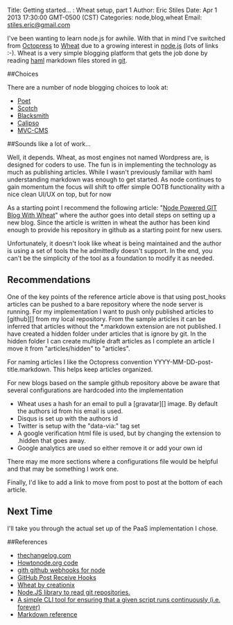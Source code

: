 Title: Getting started... :  Wheat setup, part 1
Author: Eric Stiles
Date: Apr 1 2013 17:30:00 GMT-0500 (CST)
Categories: node,blog,wheat
Email: stiles.eric@gmail.com


I've been wanting to learn node.js for awhile. With that in mind I've switched from [Octopress][] to [Wheat][] due to a growing interest in [node.js][] (lots of links :-). Wheat is a very simple
blogging platform that gets the job done by reading [haml][] markdown files stored in [git][].

##Choices

There are a number of node blogging choices to look at:

 - [Poet](http://jsantell.github.io/poet/)
 - [Scotch](https://github.com/techwraith/scotch)
 - [Blacksmith](http://blog.nodejitsu.com/introducing-blacksmith)
 - [Calipso](http://calip.so/)
 - [MVC-CMS](https://github.com/dpirek/nodejs-mvc-cms)

##Sounds like a lot of work...

Well, it depends.  Wheat, as most engines not named Wordpress are, is designed for coders to use.  The fun is in implementing the technology as much as publishing articles.  While I wasn't previously familiar with haml
understanding markdown was enough to get started. As node continues to gain momentum the focus will shift to offer simple OOTB functionality with a nice clean UI/UX on top, but for now

As a starting point I recommend the following article: "[Node Powered GIT Blog With Wheat](http://blog.ecommit-consulting.be/node-powered-git-blog-with-wheat)" where the author goes into detail steps on setting up a
new blog.  Since the article is written in wheat the author has been kind enough to provide his repository in github as a starting point for new users.

Unfortunately, it doesn't look like wheat is being maintained and the author is using a set of tools the he admittedly doesn't support. In the end, you can't be the simplicity of the tool as a foundation to modify it
as needed.

## Recommendations

One of the key points of the reference article above is that using post_hooks articles can be pushed to a bare repository where the node server is running.  For my implementation I want to push only published
articles to [github][] from my local repository.  From the sample articles it can be inferred that articles without the *.markdown extension are not published.  I have created a hidden folder under articles that is
ignore by git.  In the hidden folder I can create multiple draft articles as I complete an article I move it from "articles/hidden" to "articles".

For naming articles I like the Octopress convention YYYY-MM-DD-post-title.markdown.  This helps keep articles organized.

For new blogs based on the sample github repository above be aware that several configurations are hardcoded into the implementation
 - Wheat uses a hash for an email to pull a [gravatar][] image.  By default the authors id from his email is used.
 - Disqus is set up with the authors id
 - Twitter is setup with the "data-via:" tag set
 - A google verification html file is used, but by changing the extension to .hidden that goes away.
 - Google analytics are used so either remove it or add your own id

 There may me more sections where a configurations file would be helpful and that may be something I work one.

Finally, I'd like to add a link to move from post to post at the bottom of each article.

## Next Time

I'll take you through the actual set up of the PaaS implementation I chose.

##References

- [thechangelog.com](http://thechangelog.com/wheat-blog-engine-for-node-js/)
- [Howtonode.org code](https://github.com/creationix/howtonode.org)
- [gith github webhooks for node](http://weblog.bocoup.com/introducing-gith-github-webhooks-for-node/)
- [GitHub Post Receive Hooks](https://help.github.com/articles/post-receive-hooks)
- [Wheat by creationix](https://github.com/creationix/wheat)
- [Node.JS library to read git repositories. ](https://github.com/creationix/node-git)
- [A simple CLI tool for ensuring that a given script runs continuously (i.e. forever) ](https://github.com/nodejitsu/forever)
- [Markdown reference](http://daringfireball.net/projects/markdown/basics)

[git]: http://git-scm.com
[haml]: http://haml.info
[node.js]: http://nodejs.org/
[Octopress]: http://octopress.org
[Wheat]: http://github.com/creationix/wheat

